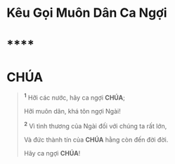 # Kêu Gọi Muôn Dân Ca Ngợi

# \*\*\*\*

# CHÚA

> <sup><b>1</b></sup> Hỡi các nước, hãy ca ngợi **CHÚA**;
>
> Hỡi muôn dân, khá tôn ngợi Ngài!
>
> <sup><b>2</b></sup> Vì tình thương của Ngài đối với chúng ta rất lớn,
>
> Và đức thành tín của **CHÚA** hằng còn đến đời đời.
>
> Hãy ca ngợi **CHÚA**!
